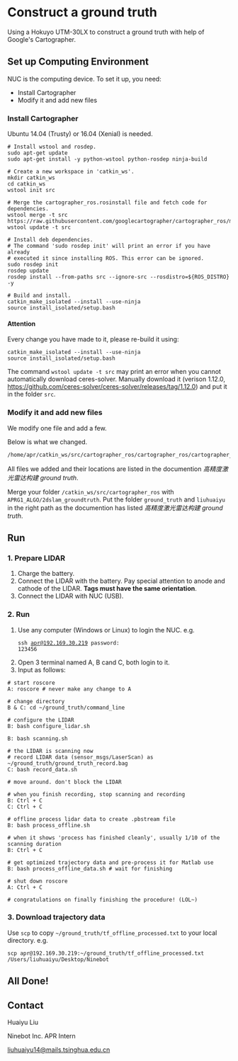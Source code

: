 # Construct a ground truth

Using a Hokuyo UTM-30LX to construct a ground truth with help of Google's Cartographer.

## Set up Computing Environment

NUC is the computing device. To set it up, you need:

* Install Cartographer
* Modify it and add new files

### Install Cartographer

Ubuntu 14.04 (Trusty) or 16.04 (Xenial) is needed.

<pre><code># Install wstool and rosdep.
sudo apt-get update
sudo apt-get install -y python-wstool python-rosdep ninja-build

# Create a new workspace in 'catkin_ws'.
mkdir catkin_ws
cd catkin_ws
wstool init src

# Merge the cartographer_ros.rosinstall file and fetch code for dependencies.
wstool merge -t src https://raw.githubusercontent.com/googlecartographer/cartographer_ros/master/cartographer_ros.rosinstall
wstool update -t src

# Install deb dependencies.
# The command 'sudo rosdep init' will print an error if you have already
# executed it since installing ROS. This error can be ignored.
sudo rosdep init
rosdep update
rosdep install --from-paths src --ignore-src --rosdistro=${ROS_DISTRO} -y

# Build and install.
catkin_make_isolated --install --use-ninja
source install_isolated/setup.bash
</code></pre>

#### Attention

Every change you have made to it, please re-build it using:

<pre><code>catkin_make_isolated --install --use-ninja
source install_isolated/setup.bash
</code></pre>

The command <code>wstool update -t src</code> may print an error when you cannot automatically download ceres-solver. Manually download it (verison 1.12.0, <https://github.com/ceres-solver/ceres-solver/releases/tag/1.12.0>) and put it in the folder <code>src</code>.

### Modify it and add new files

We modify one file and add a few.

Below is what we changed.

<pre><code>/home/apr/catkin_ws/src/cartographer_ros/cartographer_ros/cartographer_ros/assets_writer_main.cc</code></pre>

All files we added and their locations are listed in the documention *高精度激光雷达构建 ground truth*.

Merge your folder <code>/catkin\_ws/src/cartographer\_ros</code> with <code>APRG1\_ALGO/2dslam\_groundtruth</code>. Put the folder <code>ground\_truth</code> and <code>liuhuaiyu</code> in the right path as the documention has listed *高精度激光雷达构建 ground truth*.

## Run

### 1. Prepare LIDAR

1. Charge the battery.
2. Connect the LIDAR with the battery. Pay special attention to anode and cathode of the LIDAR. **Tags must have the same orientation**.
3. Connect the LIDAR with NUC (USB).

### 2. Run

1. Use any computer (Windows or Linux) to login the NUC. e.g. <pre><code>ssh apr@192.169.30.219
password: 123456</code></pre>
2. Open 3 terminal named A, B cand C, both login to it.
3. Input as follows:

<pre><code># start roscore
A: roscore # never make any change to A

# change directory
B & C: cd ~/ground_truth/command_line

# configure the LIDAR
B: bash configure_lidar.sh

B: bash scanning.sh

# the LIDAR is scanning now
# record LIDAR data (sensor_msgs/LaserScan) as ~/ground_truth/ground_truth_record.bag
C: bash record_data.sh

# move around. don't block the LIDAR

# when you finish recording, stop scanning and recording
B: Ctrl + C
C: Ctrl + C

# offline process lidar data to create .pbstream file
B: bash process_offline.sh 

# when it shows 'process has finished cleanly', usually 1/10 of the scanning duration
B: Ctrl + C

# get optimized trajectory data and pre-process it for Matlab use
B: bash process_offline_data.sh # wait for finishing

# shut down roscore
A: Ctrl + C

# congratulations on finally finishing the procedure! (LOL~)
</code></pre>

### 3. Download trajectory data

Use <code>scp</code> to copy <code>~/ground\_truth/tf\_offline\_processed.txt</code> to your local directory. e.g.

<pre><code>scp apr@192.169.30.219:~/ground_truth/tf_offline_processed.txt /Users/liuhuaiyu/Desktop/Ninebot
</code></pre>

## All Done!


## Contact

Huaiyu Liu

Ninebot Inc. APR Intern

liuhuaiyu14@mails.tsinghua.edu.cn







